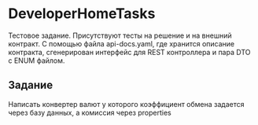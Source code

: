 # DeveloperHomeTasks
Тестовое задание. Присутствуют тесты на решение и на внешний контракт. С помощью файла api-docs.yaml, 
где хранится описание контракта, сгенерирован интерфейс для REST контроллера и пара DTO с ENUM файлом.

## Задание
Написать конвертер валют у которого коэффициент обмена задается через базу данных, а комиссия через properties